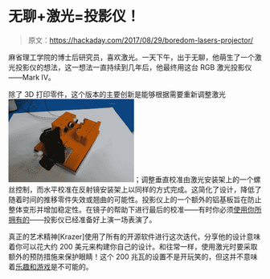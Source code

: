 # 无聊+激光=投影仪！

> 原文：<https://hackaday.com/2017/08/29/boredom-lasers-projector/>

麻省理工学院的博士后研究员，喜欢激光。一天下午，出于无聊，他萌生了一个激光投影仪的想法，这一想法一直持续到几年后，他最终用这台 RGB 激光投影仪——Mark IV。

除了 3D 打印零件，这个版本的主要创新是能够根据需要重新调整激光[![](img/84849fdb481df0add10e95c0f0cd0882.png)](https://hackaday.com/wp-content/uploads/2017/08/laser5_w.jpg)；调整垂直校准由激光安装架上的一个螺丝控制，而水平校准在反射镜安装架上以同样的方式完成。这简化了设计，降低了随着时间的推移零件失效或翘曲的可能性。投影仪上的一个额外的铝基板旨在防止整体变形并增加稳定性。在镜子的帮助下进行最后的校准——有时你必须[使用你所拥有的](http://hackaday.com/2016/11/23/cheap-dual-mirror-laser-projector/)——投影仪已经准备好上演一场表演了。

真正的艺术精神[Krazer]使用了所有的开源软件进行这次迭代，分享他的设计意味着你可以花大约 200 美元来构建你自己的设计。和往常一样，使用激光时要采取额外的预防措施来保护眼睛！这个 200 兆瓦的设置不是开玩笑的，但这并不意味着[乐趣和游戏](http://hackaday.com/2013/03/12/playing-mame-games-on-a-rgb-laser-projector/)是不可能的。